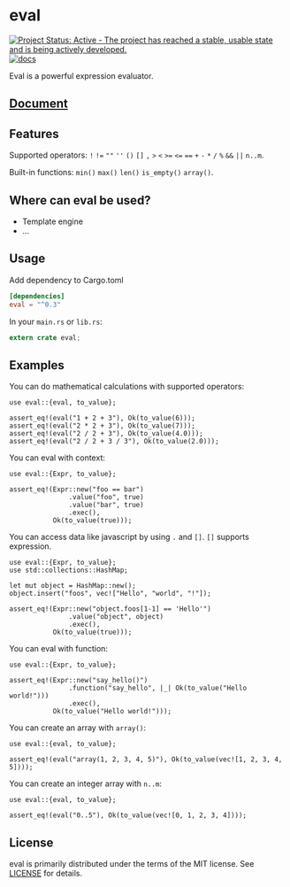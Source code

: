 
eval
====
[![Project Status: Active - The project has reached a stable, usable state and is being actively developed.](http://www.repostatus.org/badges/latest/active.svg)](http://www.repostatus.org/#active)
[![docs](https://docs.rs/eval/badge.svg?version=0.3.2 "docs")](https://docs.rs/eval)

Eval is a powerful expression evaluator.

## [Document](https://docs.rs/eval)

## Features
Supported operators: `!` `!=` `""` `''` `()` `[]` `,` `>` `<` `>=` `<=` `==`
`+` `-` `*` `/` `%` `&&` `||` `n..m`.

Built-in functions: `min()` `max()` `len()` `is_empty()` `array()`.

## Where can eval be used?
* Template engine
* ...

## Usage
Add dependency to Cargo.toml

```toml
[dependencies]
eval = "^0.3"
```

In your `main.rs` or `lib.rs`:

```rust
extern crate eval;
```

## Examples

You can do mathematical calculations with supported operators:

```
use eval::{eval, to_value};

assert_eq!(eval("1 + 2 + 3"), Ok(to_value(6)));
assert_eq!(eval("2 * 2 + 3"), Ok(to_value(7)));
assert_eq!(eval("2 / 2 + 3"), Ok(to_value(4.0)));
assert_eq!(eval("2 / 2 + 3 / 3"), Ok(to_value(2.0)));
```

You can eval with context:

```
use eval::{Expr, to_value};

assert_eq!(Expr::new("foo == bar")
               .value("foo", true)
               .value("bar", true)
               .exec(),
           Ok(to_value(true)));
```


You can access data like javascript by using `.` and `[]`. `[]` supports expression.

```
use eval::{Expr, to_value};
use std::collections::HashMap;

let mut object = HashMap::new();
object.insert("foos", vec!["Hello", "world", "!"]);

assert_eq!(Expr::new("object.foos[1-1] == 'Hello'")
               .value("object", object)
               .exec(),
           Ok(to_value(true)));
```


You can eval with function:

```
use eval::{Expr, to_value};

assert_eq!(Expr::new("say_hello()")
               .function("say_hello", |_| Ok(to_value("Hello world!")))
               .exec(),
           Ok(to_value("Hello world!")));
```


You can create an array with `array()`:

```
use eval::{eval, to_value};

assert_eq!(eval("array(1, 2, 3, 4, 5)"), Ok(to_value(vec![1, 2, 3, 4, 5])));
```


You can create an integer array with `n..m`:

```
use eval::{eval, to_value};

assert_eq!(eval("0..5"), Ok(to_value(vec![0, 1, 2, 3, 4])));
```

## License
eval is primarily distributed under the terms of the MIT license.
See [LICENSE](LICENSE) for details.
